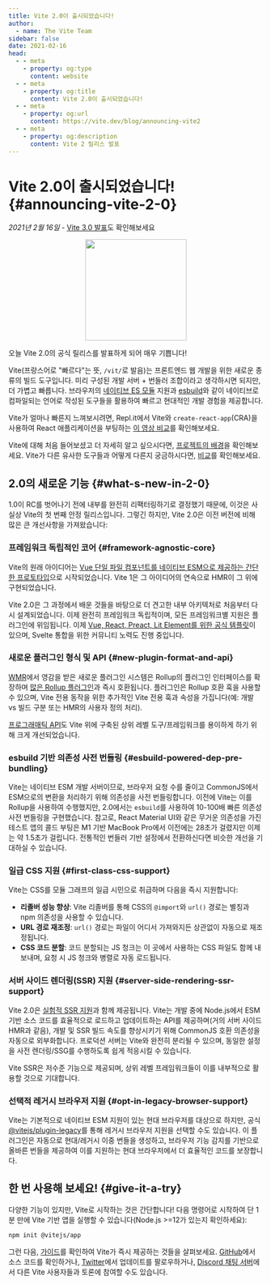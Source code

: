 ```yaml
---
title: Vite 2.0이 출시되었습니다!
author:
  - name: The Vite Team
sidebar: false
date: 2021-02-16
head:
  - - meta
    - property: og:type
      content: website
  - - meta
    - property: og:title
      content: Vite 2.0이 출시되었습니다!
  - - meta
    - property: og:url
      content: https://vite.dev/blog/announcing-vite2
  - - meta
    - property: og:description
      content: Vite 2 릴리스 발표
---
```


# Vite 2.0이 출시되었습니다! {#announcing-vite-2-0}

_2021년 2월 16일_ - [Vite 3.0 발표](./announcing-vite3.md)도 확인해보세요

<p style="text-align:center">
  <img src="/logo.svg" style="height:200px">
</p>

오늘 Vite 2.0의 공식 릴리스를 발표하게 되어 매우 기쁩니다!

Vite(프랑스어로 "빠르다"는 뜻, `/vit/`로 발음)는 프론트엔드 웹 개발을 위한 새로운 종류의 빌드 도구입니다. 미리 구성된 개발 서버 + 번들러 조합이라고 생각하시면 되지만, 더 가볍고 빠릅니다. 브라우저의 [네이티브 ES 모듈](https://developer.mozilla.org/en-US/docs/Web/JavaScript/Guide/Modules) 지원과 [esbuild](https://esbuild.github.io/)와 같이 네이티브로 컴파일되는 언어로 작성된 도구들을 활용하여 빠르고 현대적인 개발 경험을 제공합니다.

Vite가 얼마나 빠른지 느껴보시려면, Repl.it에서 Vite와 `create-react-app`(CRA)을 사용하여 React 애플리케이션을 부팅하는 [이 영상 비교](https://twitter.com/amasad/status/1355379680275128321)를 확인해보세요.

Vite에 대해 처음 들어보셨고 더 자세히 알고 싶으시다면, [프로젝트의 배경](https://vite.dev/guide/why.html)을 확인해보세요. Vite가 다른 유사한 도구들과 어떻게 다른지 궁금하시다면, [비교](https://v5.vite.dev/guide/comparisons.html)를 확인해보세요.

## 2.0의 새로운 기능 {#what-s-new-in-2-0}

1.0이 RC를 벗어나기 전에 내부를 완전히 리팩터링하기로 결정했기 때문에, 이것은 사실상 Vite의 첫 번째 안정 릴리스입니다. 그렇긴 하지만, Vite 2.0은 이전 버전에 비해 많은 큰 개선사항을 가져왔습니다:

### 프레임워크 독립적인 코어 {#framework-agnostic-core}

Vite의 원래 아이디어는 [Vue 단일 파일 컴포넌트를 네이티브 ESM으로 제공하는 간단한 프로토타입](https://github.com/vuejs/vue-dev-server)으로 시작되었습니다. Vite 1은 그 아이디어의 연속으로 HMR이 그 위에 구현되었습니다.

Vite 2.0은 그 과정에서 배운 것들을 바탕으로 더 견고한 내부 아키텍처로 처음부터 다시 설계되었습니다. 이제 완전히 프레임워크 독립적이며, 모든 프레임워크별 지원은 플러그인에 위임됩니다. 이제 [Vue, React, Preact, Lit Element를 위한 공식 템플릿](https://github.com/vitejs/vite/tree/main/packages/create-vite)이 있으며, Svelte 통합을 위한 커뮤니티 노력도 진행 중입니다.

### 새로운 플러그인 형식 및 API {#new-plugin-format-and-api}

[WMR](https://github.com/preactjs/wmr)에서 영감을 받은 새로운 플러그인 시스템은 Rollup의 플러그인 인터페이스를 확장하며 [많은 Rollup 플러그인](https://vite-rollup-plugins.patak.dev/)과 즉시 호환됩니다. 플러그인은 Rollup 호환 훅을 사용할 수 있으며, Vite 전용 동작을 위한 추가적인 Vite 전용 훅과 속성을 가집니다(예: 개발 vs 빌드 구분 또는 HMR의 사용자 정의 처리).

[프로그래매틱 API](https://vite.dev/guide/api-javascript.html)도 Vite 위에 구축된 상위 레벨 도구/프레임워크를 용이하게 하기 위해 크게 개선되었습니다.

### esbuild 기반 의존성 사전 번들링 {#esbuild-powered-dep-pre-bundling}

Vite는 네이티브 ESM 개발 서버이므로, 브라우저 요청 수를 줄이고 CommonJS에서 ESM으로의 변환을 처리하기 위해 의존성을 사전 번들링합니다. 이전에 Vite는 이를 Rollup을 사용하여 수행했지만, 2.0에서는 `esbuild`를 사용하여 10-100배 빠른 의존성 사전 번들링을 구현했습니다. 참고로, React Material UI와 같은 무거운 의존성을 가진 테스트 앱의 콜드 부팅은 M1 기반 MacBook Pro에서 이전에는 28초가 걸렸지만 이제는 약 1.5초가 걸립니다. 전통적인 번들러 기반 설정에서 전환하신다면 비슷한 개선을 기대하실 수 있습니다.

### 일급 CSS 지원 {#first-class-css-support}

Vite는 CSS를 모듈 그래프의 일급 시민으로 취급하며 다음을 즉시 지원합니다:

- **리졸버 성능 향상**: Vite 리졸버를 통해 CSS의 `@import`와 `url()` 경로는 별칭과 npm 의존성을 사용할 수 있습니다.
- **URL 경로 재조정**: `url()` 경로는 파일이 어디서 가져와지든 상관없이 자동으로 재조정됩니다.
- **CSS 코드 분할**: 코드 분할되는 JS 청크는 이 곳에서 사용하는 CSS 파일도 함께 내보내며, 요청 시 JS 청크와 병렬로 자동 로드됩니다.

### 서버 사이드 렌더링(SSR) 지원 {#server-side-rendering-ssr-support}

Vite 2.0은 [실험적 SSR 지원](https://vite.dev/guide/ssr.html)과 함께 제공됩니다. Vite는 개발 중에 Node.js에서 ESM 기반 소스 코드를 효율적으로 로드하고 업데이트하는 API를 제공하며(거의 서버 사이드 HMR과 같음), 개발 및 SSR 빌드 속도를 향상시키기 위해 CommonJS 호환 의존성을 자동으로 외부화합니다. 프로덕션 서버는 Vite와 완전히 분리될 수 있으며, 동일한 설정을 사전 렌더링/SSG를 수행하도록 쉽게 적응시킬 수 있습니다.

Vite SSR은 저수준 기능으로 제공되며, 상위 레벨 프레임워크들이 이를 내부적으로 활용할 것으로 기대합니다.

### 선택적 레거시 브라우저 지원 {#opt-in-legacy-browser-support}

Vite는 기본적으로 네이티브 ESM 지원이 있는 현대 브라우저를 대상으로 하지만, 공식 [@vitejs/plugin-legacy](https://github.com/vitejs/vite/tree/main/packages/plugin-legacy)를 통해 레거시 브라우저 지원을 선택할 수도 있습니다. 이 플러그인은 자동으로 현대/레거시 이중 번들을 생성하고, 브라우저 기능 감지를 기반으로 올바른 번들을 제공하여 이를 지원하는 현대 브라우저에서 더 효율적인 코드를 보장합니다.

## 한 번 사용해 보세요! {#give-it-a-try}

다양한 기능이 있지만, Vite로 시작하는 것은 간단합니다! 다음 명령어로 시작하여 단 1분 만에 Vite 기반 앱을 실행할 수 있습니다(Node.js >=12가 있는지 확인하세요):

```bash
npm init @vitejs/app
```

그런 다음, [가이드](https://vite.dev/guide/)를 확인하여 Vite가 즉시 제공하는 것들을 살펴보세요. [GitHub](https://github.com/vitejs/vite)에서 소스 코드를 확인하거나, [Twitter](https://twitter.com/vite_js)에서 업데이트를 팔로우하거나, [Discord 채팅 서버](http://chat.vite.dev/)에서 다른 Vite 사용자들과 토론에 참여할 수도 있습니다.